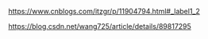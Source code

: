 





https://www.cnblogs.com/itzgr/p/11904794.html#_label1_2

https://blog.csdn.net/wang725/article/details/89817295